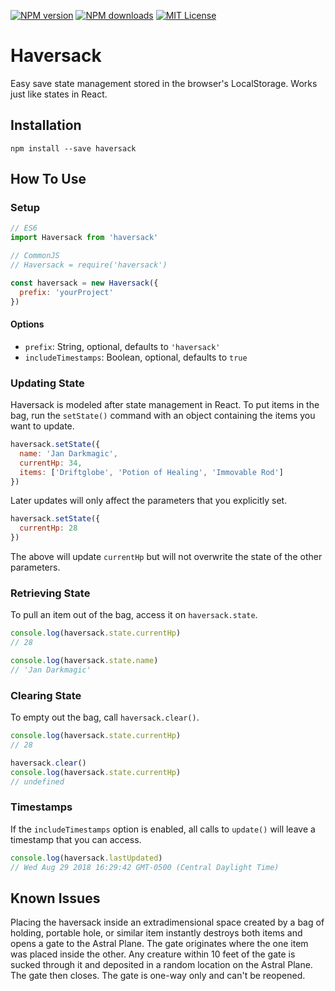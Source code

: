 [![NPM version][npm-version-image]][npm-url] [![NPM downloads][npm-downloads-image]][npm-url] [![MIT License][license-image]][license-url]

# Haversack

Easy save state management stored in the browser's LocalStorage. Works just like states in React.

## Installation

    npm install --save haversack

## How To Use

### Setup

```javascript
// ES6
import Haversack from 'haversack'

// CommonJS
// Haversack = require('haversack')

const haversack = new Haversack({
  prefix: 'yourProject'
})
```

#### Options

-   `prefix`: String, optional, defaults to `'haversack'`
-   `includeTimestamps`: Boolean, optional, defaults to `true`

### Updating State

Haversack is modeled after state management in React. To put items in the bag, run the `setState()` command with an object containing the items you want to update.

```javascript
haversack.setState({
  name: 'Jan Darkmagic',
  currentHp: 34,
  items: ['Driftglobe', 'Potion of Healing', 'Immovable Rod']
})
```

Later updates will only affect the parameters that you explicitly set.

```javascript
haversack.setState({
  currentHp: 28
})
```

The above will update `currentHp` but will not overwrite the state of the other parameters.

### Retrieving State

To pull an item out of the bag, access it on `haversack.state`.

```javascript
console.log(haversack.state.currentHp)
// 28

console.log(haversack.state.name)
// 'Jan Darkmagic'
```

### Clearing State

To empty out the bag, call `haversack.clear()`.

```javascript
console.log(haversack.state.currentHp)
// 28

haversack.clear()
console.log(haversack.state.currentHp)
// undefined
```

### Timestamps

If the `includeTimestamps` option is enabled, all calls to `update()` will leave a timestamp that you can access.

```javascript
console.log(haversack.lastUpdated)
// Wed Aug 29 2018 16:29:42 GMT-0500 (Central Daylight Time)
```

## Known Issues

Placing the haversack inside an extradimensional space created by a bag of holding, portable hole, or similar item instantly destroys both items and opens a gate to the Astral Plane. The gate originates where the one item was placed inside the other. Any creature within 10 feet of the gate is sucked through it and deposited in a random location on the Astral Plane. The gate then closes. The gate is one-way only and can't be reopened.

[license-image]: http://img.shields.io/badge/license-MIT-blue.svg?style=flat-square

[license-url]: https://github.com/colinhemphill/haversack/blob/master/LICENSE

[npm-downloads-image]: http://img.shields.io/npm/dm/haversack.svg?style=flat-square

[npm-url]: https://npmjs.org/package/haversack

[npm-version-image]: http://img.shields.io/npm/v/haversack.svg?style=flat-square
